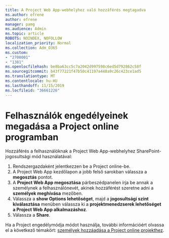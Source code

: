 ```yaml
---
title: A Project Web App-webhelyhez való hozzáférés megtagadva
ms.author: efrene
author: efrene
manager: pamg
ms.audience: Admin
ms.topic: article
ROBOTS: NOINDEX, NOFOLLOW
localization_priority: Normal
ms.collection: Adm_O365
ms.custom:
- "2700001"
- "1381"
ms.openlocfilehash: be8ba63cc5c7a2042d997598c6ed5d792862c58f
ms.sourcegitcommit: b43f77221f47b50c41197a448a9c26c423ce1ad5
ms.translationtype: MT
ms.contentlocale: hu-HU
ms.lasthandoff: 11/15/2019
ms.locfileid: "36661226"
---
```

# <a name="give-users-permissions-in-project-online"></a>Felhasználók engedélyeinek megadása a Project online programban

Hozzáférés a felhasználóknak a Project Web App-webhelyhez SharePoint-jogosultsági mód használatával:

1. Rendszergazdaként jelentkezzen be a Project online-be.
2. A Project Web App kezdőlapon a jobb felső sarokban válassza a **megosztás** pontot.
3. A **Project Web App megosztása** párbeszédpanelen írja be annak a személynek a felhasználónevét, akinek hozzáférést szeretne adni a **személyek meghívása** mezőben.
4. Válassza a **show Options lehetőséget**, majd a **jogosultsági szint kiválasztása** menüben válassza ki a **projektmenedzserek lehetőséget a Project Web App alkalmazáshoz**.
5. Válassza a **Share**.

Ha a Project engedélymódja módot használja, további információért olvassa el a következő témakört: [személyek hozzáadása a Project online projekthez](https://docs.microsoft.com/projectonline/step-2-add-people-to-project-online).
